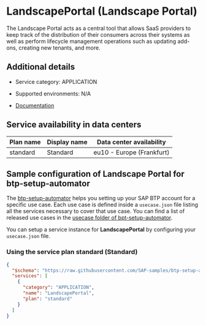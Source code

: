 # LandscapePortal (Landscape Portal)

The Landscape Portal acts as a central tool that allows SaaS providers to keep track of the distribution of their consumers across their systems as well as perform lifecycle management operations such as updating add-ons, creating new tenants, and more.

## Additional details
- Service category: APPLICATION
- Supported environments: N/A

- [Documentation](https://help.sap.com/viewer/65de2977205c403bbc107264b8eccf4b/Cloud/en-US/5eb70fb003954619b09224167a0afaa4.html)

## Service availability in data centers

| Plan name | Display name | Data center availability  |
|------|----------------|---------------------------|
|  standard  |  Standard  | eu10 - Europe (Frankfurt)  |

## Sample configuration of **Landscape Portal** for btp-setup-automator

The [btp-setup-automator](https://github.com/SAP-samples/btp-setup-automator) helps you setting up your SAP BTP account for a specific use case. Each use case is defined inside a `usecase.json` file listing all the services necessary to cover that use case. You can find a list of released use cases in the [usecase folder of bpt-setup-automator](https://github.com/SAP-samples/btp-setup-automator/tree/main/usecases).

You can setup a service instance for **LandscapePortal** by configuring your `usecase.json` file.

### Using the service plan **standard** (Standard)

```json
{
  "$schema": "https://raw.githubusercontent.com/SAP-samples/btp-setup-automator/main/libs/btpsa-usecase.json",
  "services": [
    {
      "category": "APPLICATION",
      "name": "LandscapePortal",
      "plan": "standard"
    }
  ]
}
```
